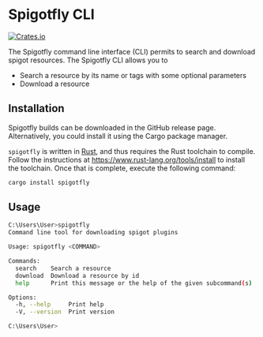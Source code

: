 # Spigotfly CLI

[![Crates.io](https://img.shields.io/crates/v/spigotfly)](https://crates.io/crates/spigotfly)

The Spigotfly command line interface (CLI) permits to search and download spigot resources.
The Spigotfly CLI allows you to

- Search a resource by its name or tags with some optional parameters
- Download a resource

## Installation
Spigotfly builds can be downloaded in the GitHub release page.
Alternatively, you could install it using the Cargo package manager.

`spigotfly` is written in [Rust](https://www.rust-lang.org/), and thus requires the Rust toolchain to compile.
Follow the instructions at <https://www.rust-lang.org/tools/install> to install the toolchain.
Once that is complete, execute the following command:
```bash
cargo install spigotfly
```

## Usage
```bash
C:\Users\User>spigotfly
Command line tool for downloading spigot plugins

Usage: spigotfly <COMMAND>

Commands:
  search    Search a resource
  download  Download a resource by id
  help      Print this message or the help of the given subcommand(s)

Options:
  -h, --help     Print help
  -V, --version  Print version

C:\Users\User>
```
